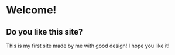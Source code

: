 # Welcome!
## Do you like this site?
This is my first site made by me with good design!
I hope you like it!
